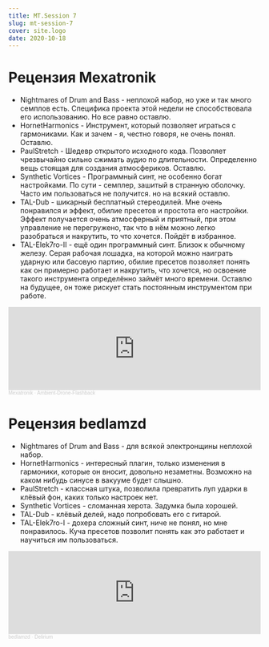 ```yaml
---
title: MT.Session 7
slug: mt-session-7
cover: site.logo
date: 2020-10-18
---
```


# Рецензия Mexatronik

* Nightmares of Drum and Bass - неплохой набор, но уже и так много семплов есть. Специфика проекта этой недели не способствовала его использованию. Но все равно оставлю.
* HornetHarmonics - Инструмент, который позволяет играться с гармониками. Как и зачем -  я, честно говоря, не очень понял. Оставлю.
* PaulStretch - Шедевр открытого исходного кода. Позволяет чрезвычайно сильно сжимать аудио по длительности. Определенно вещь стоящая для создания атмосфериков. Оставлю.
* Synthetic Vortices - Программный синт, не особенно богат настройками. По сути - семплер, зашитый в странную оболочку. Часто им пользоваться не получится. но на всякий оставлю.
* TAL-Dub - шикарный бесплатный стереодилей. Мне очень понравился и эффект, обилие пресетов и простота его настройки. Эффект получается очень атмосферный и приятный, при этом управление не перегружено, так что в нём можно легко разобраться и накрутить, то что хочется. Пойдёт в избранное.
* TAL-Elek7ro-II - ещё один программный синт. Близок к обычному железу. Серая рабочая лошадка, на которой можно наиграть ударную или басовую партию, обилие пресетов позволяет понять как он примерно работает и накрутить, что хочется, но освоение такого инструмента определённо займёт много времени. Оставлю на будущее, он тоже рискует стать постоянным инструментом при работе.

<iframe width="100%" height="166" scrolling="no" frameborder="no" allow="autoplay" src="https://w.soundcloud.com/player/?url=https%3A//api.soundcloud.com/tracks/917385607&color=%23ff5500&auto_play=false&hide_related=false&show_comments=true&show_user=true&show_reposts=false&show_teaser=true"></iframe><div style="font-size: 10px; color: #cccccc;line-break: anywhere;word-break: normal;overflow: hidden;white-space: nowrap;text-overflow: ellipsis; font-family: Interstate,Lucida Grande,Lucida Sans Unicode,Lucida Sans,Garuda,Verdana,Tahoma,sans-serif;font-weight: 100;"><a href="https://soundcloud.com/red_monk" title="Mexatronik" target="_blank" style="color: #cccccc; text-decoration: none;">Mexatronik</a> · <a href="https://soundcloud.com/red_monk/ambient-drone-flashback" title="Ambient-Drone-Flashback" target="_blank" style="color: #cccccc; text-decoration: none;">Ambient-Drone-Flashback</a></div>

# Рецензия bedlamzd

* Nightmares of Drum and Bass - для всякой электронщины неплохой набор.
* HornetHarmonics - интересный плагин, только изменения в гармоники, которые он вносит, довольно незаметны. Возможно на каком нибудь синусе в вакууме будет слышно.
* PaulStretch - классная штука, позволила превратить луп ударки в клёвый фон, каких только настроек нет.
* Synthetic Vortices - сломанная херота. Задумка была хорошей.
* TAL-Dub - клёвый делей, надо попробовать его с гитарой.
* TAL-Elek7ro-I - дохера сложный синт, ниче не понял, но мне понравилось. Куча пресетов позволит понять как это работает и научиться им пользоваться.

<iframe width="100%" height="166" scrolling="no" frameborder="no" allow="autoplay" src="https://w.soundcloud.com/player/?url=https%3A//api.soundcloud.com/tracks/917412179&color=%23ff5500&auto_play=false&hide_related=false&show_comments=true&show_user=true&show_reposts=false&show_teaser=true"></iframe><div style="font-size: 10px; color: #cccccc;line-break: anywhere;word-break: normal;overflow: hidden;white-space: nowrap;text-overflow: ellipsis; font-family: Interstate,Lucida Grande,Lucida Sans Unicode,Lucida Sans,Garuda,Verdana,Tahoma,sans-serif;font-weight: 100;"><a href="https://soundcloud.com/bedlamzd" title="bedlamzd" target="_blank" style="color: #cccccc; text-decoration: none;">bedlamzd</a> · <a href="https://soundcloud.com/bedlamzd/delirium" title="Delirium" target="_blank" style="color: #cccccc; text-decoration: none;">Delirium</a></div>
